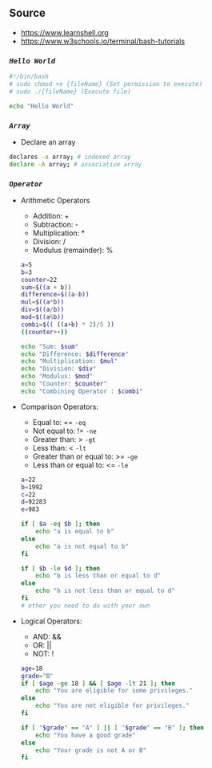 ## Source
- https://www.learnshell.org
- https://www.w3schools.io/terminal/bash-tutorials

### *`Hello World`*
 ```bash
#!/bin/bash
# sudo chmod +x {fileName} (Set permission to execute)
# sudo ./{fileName} (Execute file)

echo "Hello World"
```

### *`Array`*
- Declare an array 
 ```bash
declares -a array; # indexed array
declare -A array; # associative array
```

### *`Operator`*
- Arithmetic Operators
    - Addition: +
    - Subtraction: -
    - Multiplication: *
    - Division: /
    - Modulus (remainder): %

    ```bash
    a=5
    b=3
    counter=22
    sum=$((a + b))
    difference=$((a-b))
    mul=$((a*b))
    div=$((a/b))
    mod=$((a%b))
    combi=$(( ((a+b) * 2)/5 ))
    ((counter++))

    echo "Sum: $sum"
    echo "Difference: $difference"
    echo "Multiplication: $mul"
    echo "Division: $div"
    echo "Modulus: $mod"
    echo "Counter: $counter"
    echo "Combining Operator : $combi"
    ```
- Comparison Operators:
    - Equal to: == `-eq`
    - Not equal to: != `-ne`
    - Greater than: > `-gt`
    - Less than: < `-lt`
    - Greater than or equal to: >= `-ge`
    - Less than or equal to: <= `-le`

    ```bash
    a=22
    b=1992
    c=22
    d=92283
    e=983

    if [ $a -eq $b ]; then 
        echo "a is equal to b"
    else 
        echo "a is not equal to b"
    fi

    if [ $b -le $d ]; then 
        echo "b is less than or equal to d"
    else 
        echo "b is not less than or equal to d"
    fi
    # other you need to do with your own 
    ```
- Logical Operators:
    - AND: &&
    - OR: ||
    - NOT: !

    ```bash
    age=18
    grade="B"
    if [ $age -ge 18 ] && [ $age -lt 21 ]; then
        echo "You are eligible for some privileges."
    else
        echo "You are not eligible for privileges."
    fi

    if [ "$grade" == "A" ] || [ "$grade" == "B" ]; then
        echo "You have a good grade"
    else
        echo "Your grade is not A or B"
    fi
    ```